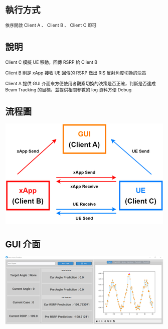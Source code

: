 # 執行方式
依序開啟 Client A 、 Client B 、 Client C 即可

# 說明

Client C 模擬 UE 移動，回傳 RSRP 給 Client B


Client B 則是 xApp 接收 UE 回傳的 RSRP 做出 RIS 反射角度切換的決策 


Client A 提供 GUI 介面來方便使用者觀察切換的決策是否正確，判斷是否達成 Beam Tracking 的目標，並提供相關參數的 log 資料方便 Debug

# 流程圖

![image](https://github.com/JasonHongOO/RIS_Simulator_P2P/blob/main/Image/Flowchart.png)

# GUI 介面

![image](https://github.com/JasonHongOO/RIS_Simulator_P2P/blob/main/Image/GUI.jpg)
